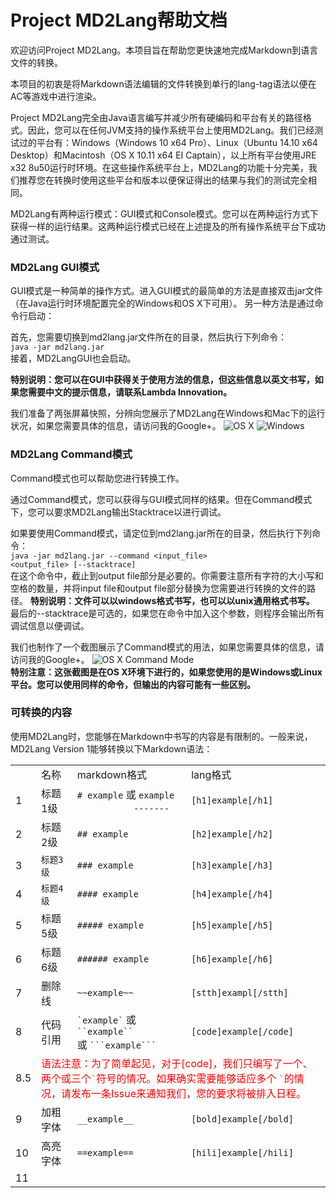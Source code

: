 ﻿# Project MD2Lang帮助文档

欢迎访问Project MD2Lang。本项目旨在帮助您更快速地完成Markdown到语言文件的转换。

本项目的初衷是将Markdown语法编辑的文件转换到单行的lang-tag语法以便在AC等游戏中进行渲染。

Project MD2Lang完全由Java语言编写并减少所有硬编码和平台有关的路径格式。因此，您可以在任何JVM支持的操作系统平台上使用MD2Lang。我们已经测试过的平台有：Windows（Windows 10 x64 Pro）、Linux（Ubuntu 14.10 x64 Desktop）和Macintosh（OS X 10.11 x64 EI Captain），以上所有平台使用JRE x32 8u50运行时环境。在这些操作系统平台上，MD2Lang的功能十分完美，我们推荐您在转换时使用这些平台和版本以便保证得出的结果与我们的测试完全相同。

MD2Lang有两种运行模式：GUI模式和Console模式。您可以在两种运行方式下获得一样的运行结果。这两种运行模式已经在上述提及的所有操作系统平台下成功通过测试。

### MD2Lang GUI模式

GUI模式是一种简单的操作方式。进入GUI模式的最简单的方法是直接双击jar文件（在Java运行时环境配置完全的Windows和OS X下可用）。
另一种方法是通过命令行启动：

首先，您需要切换到md2lang.jar文件所在的目录，然后执行下列命令：<br/>
<code>java -jar md2lang.jar</code><br/>
接着，MD2LangGUI也会启动。

__特别说明：您可以在GUI中获得关于使用方法的信息，但这些信息以英文书写，如果您需要中文的提示信息，请联系Lambda Innovation。__

我们准备了两张屏幕快照，分辨向您展示了MD2Lang在Windows和Mac下的运行状况，如果您需要具体的信息，请访问我的Google+。
![OS X](https://lh5.googleusercontent.com/-KfsOrPSaA-s/VhEnXDiHpYI/AAAAAAAAABc/QNKt2zXkYa0/w495-h575-no/%25E5%25B1%258F%25E5%25B9%2595%25E5%25BF%25AB%25E7%2585%25A7%2B2015-10-04%2B21.19.11.png) 
![Windows](https://lh4.googleusercontent.com/-ViTBJX3NtbU/VhEokoGpfVI/AAAAAAAAABo/eRzT2JqfrRg/w469-h562-no/MD2LangWindowsScreenSnap.PNG)

### MD2Lang Command模式

Command模式也可以帮助您进行转换工作。

通过Command模式，您可以获得与GUI模式同样的结果。但在Command模式下，您可以要求MD2Lang输出Stacktrace以进行调试。

如果要使用Command模式，请定位到md2lang.jar所在的目录，然后执行下列命令：<br/>
<code>java -jar md2lang.jar --command <input_file> <output_file> [--stacktrace]</code><br/>
在这个命令中，截止到output file部分是必要的。你需要注意所有字符的大小写和空格的数量，并将input file和output file部分替换为您需要进行转换的文件的路径。
__特别说明：文件可以以windows格式书写，也可以以unix通用格式书写。__
最后的--stacktrace是可选的，如果您在命令中加入这个参数，则程序会输出所有调试信息以便调试。

我们也制作了一个截图展示了Command模式的用法，如果您需要具体的信息，请访问我的Google+。
![OS X Command Mode](https://lh5.googleusercontent.com/-v5o8JfQRWg4/VhEuZX6-p5I/AAAAAAAAADI/cSTMFAJocg0/w573-h480-no/%25E5%25B1%258F%25E5%25B9%2595%25E5%25BF%25AB%25E7%2585%25A7%2B2015-10-04%2B21.42.23.png)<br/>
__特别注意：这张截图是在OS X环境下进行的，如果您使用的是Windows或Linux平台。您可以使用同样的命令，但输出的内容可能有一些区别。__

### 可转换的内容

使用MD2Lang时，您能够在Markdown中书写的内容是有限制的。一般来说，MD2Lang Version 1能够转换以下Markdown语法：
<table>
    <th>
        <td>名称</td>
        <td>markdown格式</td>
        <td>lang格式</td>
    </th>
    <tr>
        <td>1</td>
        <td>标题1级</td>
        <td>
            <code># example</code> 或 <code>example</code>
            <br/>&nbsp;&nbsp;&nbsp;&nbsp;&nbsp;&nbsp;&nbsp;&nbsp;&nbsp;&nbsp;&nbsp;&nbsp;&nbsp;&nbsp;&nbsp;&nbsp;&nbsp;&nbsp;&nbsp;&nbsp;&nbsp;<code>-------</code>
        </td>
        <td><code>[h1]example[/h1]</code></td>
    </tr>
    <tr>
        <td>2</td>
        <td>标题2级</td>
        <td><code>## example<code></td>
        <td><code>[h2]example[/h2]</code></td>
    </tr>
    <tr>
        <td>3</td>
        <td><code>标题3级</code></td>
        <td><code>### example</code></td>
        <td><code>[h3]example[/h3]</code></td>
    </tr>
    <tr>
        <td>4</td>
        <td><code>标题4级</code></td>
        <td><code>#### example</code></td>
        <td><code>[h4]example[/h4]</code></td>
    </tr>
    <tr>
        <td>5</td>
        <td>标题5级</td>
        <td><code>##### example</code></td>
        <td><code>[h5]example[/h5]</code></td>
    </tr>
    <tr>
        <td>6</td>
        <td>标题6级</td>
        <td><code>###### example</code></td>
        <td><code>[h6]example[/h6]</code></td>
    </tr>
    <tr>
        <td>7</td>
        <td>删除线</td>
        <td><code>~~example~~</code></td>
        <td><code>[stth]exampl[/stth]</code></td>
    </tr>
    <tr>
        <td>8</td>
        <td>代码引用</td>
        <td><code>`example`</code> 或 <code>``example``</code><br/>或 <code>```example```</code></td>
        <td><code>[code]example[/code]</code></td>
    </tr>
    <tr>
        <td>8.5</td>
        <td colspan="3"><font color="red">
            语法注意：为了简单起见，对于[code]，我们只编写了一个、两个或三个<code>`</code>符号的情况。如果确实需要能够适应多个 <code>`</code>的情况，请发布一条Issue来通知我们，您的要求将被排入日程。
        </font></td>
    </tr>
    <tr>
        <td>9</td>
        <td>加粗字体</td>
        <td><code>__example__</code></td>
        <td><code>[bold]example[/bold]</code></td>
    </tr>
    <tr>
        <td>10</td>
        <td>高亮字体</td>
        <td><code>==example==</code></td>
        <td><code>[hili]example[/hili]</code></td>
    </tr>
    <!--{"&nbsp;", " "},
			{"-", ""},
			{"=", ""},
			{"&equa;", "="},
			{"&hyph;", "-"},
			{"\n\\*\n", "[npar]"},
			{"\t", "&tab;"},
			{"  \n", "[ln]"},
			{"\n\n", "[ln]"},
			{"\n", ""}-->
    <tr>
        <td>11</td>
        <td></td>
    </tr>
</table>
